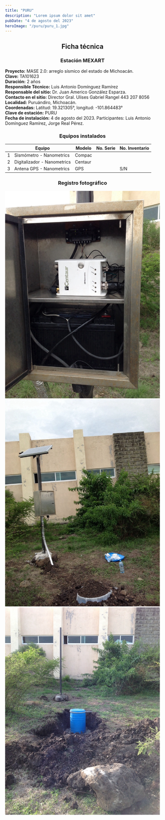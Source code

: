```yaml
---
title: "PURU"
description: "Lorem ipsum dolor sit amet"
pubDate: "4 de agosto del 2023"
heroImage: "/puru/puru_1.jpg"
---
```


<div align="center">

## Ficha técnica

### Estación MEXART

</div>

**Proyecto:** MASE 2.0: arreglo sísmico del estado de Michoacán.  
**Clave:** TA101623  
**Duración:** 2 años  
**Responsible Técnico:** Luis Antonio Domínguez Ramírez  
**Responsable del sitio:** Dr. Juan Americo González Esparza.  
**Contacto en el sitio:** Director Gral. Ulises Gabriel Rangel 443 207 8056  
**Localidad:** Puruándiro, Michoacán.  
**Coordenadas:** Latitud: 19.321305°, longitud: -101.864483°  
**Clave de estación:** PURU  
**Fecha de instalación:** 4 de agosto del 2023. Participantes: Luis Antonio Domínguez Ramírez, Jorge Real Pérez.

<div align="center">

### Equipos instalados

</div>

|     | Equipo                      | Modelo  | No. Serie | No. Inventario |
| --- | --------------------------- | ------- | --------- | -------------- |
| 1   | Sismómetro - Nanometrics    | Compac  |           |                |
| 2   | Digitalizador - Nanometrics | Centaur |           |                |
| 3   | Antena GPS - Nanometrics    | GPS     |           | S/N            |

<div align="center">

### Registro fotográfico

</div>

![puru_1](/public/puru/puru_1.jpg)  
![puru_2](/public/puru/puru_2.jpg)  
![puru_3](/public/puru/puru_3.jpg)

